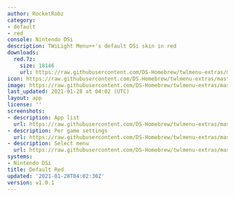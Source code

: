 ```yaml
---
author: RocketRobz
category:
- default
- red
console: Nintendo DSi
description: TWiLight Menu++'s default DSi skin in red
downloads:
  red.7z:
    size: 18146
    url: https://raw.githubusercontent.com/DS-Homebrew/twlmenu-extras/master/_nds/TWiLightMenu/dsimenu/themes/red.7z
icon: https://raw.githubusercontent.com/DS-Homebrew/twlmenu-extras/master/_nds/TWiLightMenu/dsimenu/themes/meta/red/icon.png
image: https://raw.githubusercontent.com/DS-Homebrew/twlmenu-extras/master/_nds/TWiLightMenu/dsimenu/themes/meta/red/icon.png
last_updated: 2021-01-28 at 04:02 (UTC)
layout: app
license: ''
screenshots:
- description: App list
  url: https://raw.githubusercontent.com/DS-Homebrew/twlmenu-extras/master/_nds/TWiLightMenu/dsimenu/themes/meta/red/screenshots/app-list.png
- description: Per game settings
  url: https://raw.githubusercontent.com/DS-Homebrew/twlmenu-extras/master/_nds/TWiLightMenu/dsimenu/themes/meta/red/screenshots/per-game-settings.png
- description: Select menu
  url: https://raw.githubusercontent.com/DS-Homebrew/twlmenu-extras/master/_nds/TWiLightMenu/dsimenu/themes/meta/red/screenshots/select-menu.png
systems:
- Nintendo DSi
title: Default Red
updated: '2021-01-28T04:02:30Z'
version: v1.0.1
---
```


